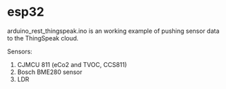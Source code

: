 # esp32

arduino_rest_thingspeak.ino is an working example of pushing sensor data to the ThingSpeak cloud. 

Sensors: 
1. CJMCU 811 (eCo2 and TVOC, CCS811)
2. Bosch BME280 sensor 
3. LDR
